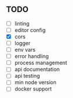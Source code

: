 ## TODO

- [ ] linting
- [ ] editor config
- [x] cors
- [ ] logger
- [ ] env vars
- [ ] error handling
- [ ] process management
- [ ] api documentation
- [ ] api testing
- [ ] min node version
- [ ] docker support
